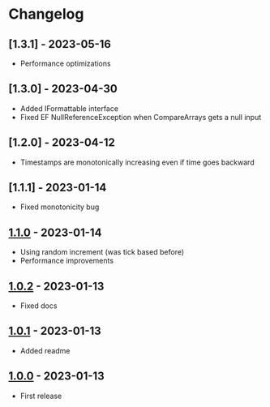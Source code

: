 # Changelog

## [1.3.1] - 2023-05-16

- Performance optimizations

## [1.3.0] - 2023-04-30

- Added IFormattable interface
- Fixed EF NullReferenceException when CompareArrays gets a null input


## [1.2.0] - 2023-04-12

- Timestamps are monotonically increasing even if time goes backward


## [1.1.1] - 2023-01-14

- Fixed monotonicity bug


## [1.1.0] - 2023-01-14

- Using random increment (was tick based before)
- Performance improvements


## [1.0.2] - 2023-01-13

- Fixed docs


## [1.0.1] - 2023-01-13

- Added readme


## [1.0.0] - 2023-01-13

- First release



[unreleased]: https://github.com/medo64//Medo.uuid7
[1.1.0]: https://www.nuget.org/packages/Uuid7/1.1.0
[1.0.2]: https://www.nuget.org/packages/Uuid7/1.0.2
[1.0.1]: https://www.nuget.org/packages/Uuid7/1.0.1
[1.0.0]: https://www.nuget.org/packages/Uuid7/1.0.0